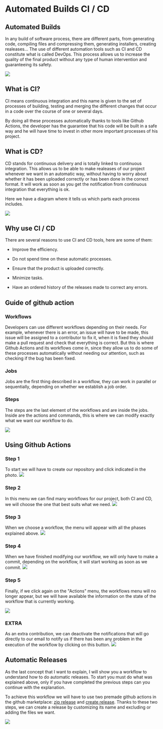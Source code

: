 # Automated Builds CI / CD

## Automated Builds

In any build of software process, there are different parts, from generating code, compiling files and compressing them, generating installers, creating realeases... The use of different automation tools such as CI and CD constitute what is called DevOps. This process allows us to increase the quality of the final product without any type of human intervention and guaranteeing its safety.

![](https://github.com/Ludef26/Automated-builds-CI-CD/blob/main/Docs/Images/CI-CD.png)

## What is CI?

CI means continuous integration and this name is given to the set of processes of building, testing and merging the different changes that occur in a code over the course of one or several days.

By doing all these processes automatically thanks to tools like Github Actions, the developer has the guarantee that his code will be built in a safe way and he will have time to invest in other more important processes of his project.

## What is CD? 

CD stands for continuous delivery and is totally linked to continuous integration. This allows us to be able to make realeases of our project whenever we want in an automatic way, without having to worry about whether it has been uploaded correctly or has been done in the correct format. It will work as soon as you get the notification from continuous integration that everything is ok.

Here we have a diagram where it tells us which parts each process includes.

![](https://github.com/Ludef26/Automated-builds-CI-CD/blob/main/Docs/Images/Ci-CD-process.png)

## Why use CI / CD

There are several reasons to use CI and CD tools, here are some of them:

* Improve the efficiency.

* Do not spend time on these automatic processes.

* Ensure that the product is uploaded correctly.

* Minimize tasks.

* Have an ordered history of the releases made to correct any errors.

## Guide of github action

### Workflows

Developers can use different workflows depending on their needs. For example, whenever there is an error, an issue will have to be made, this issue will be assigned to a contributor to fix it, when it is fixed they should make a pull request and check that everything is correct. But this is where Github Actions and its workflows come in, since they allow us to do some of these processes automatically without needing our attention, such as checking if the bug has been fixed.

### Jobs 

Jobs are the first thing described in a workflow, they can work in parallel or sequentially, depending on whether we establish a job order.

### Steps 

The steps are the last element of the workflows and are inside the jobs. Inside are the actions and commands, this is where we can modify exactly what we want our workflow to do.

![](https://github.com/Ludef26/Automated-builds-CI-CD/blob/main/Docs/Images/Github-Actions.png)

## Using Github Actions

### Step 1 

To start we will have to create our repository and click indicated in the photo.
![](https://github.com/Ludef26/Automated-builds-CI-CD/blob/main/Docs/Images/step-1.png)

### Step 2

In this menu we can find many workflows for our project, both CI and CD, we will choose the one that best suits what we need.
![](https://github.com/Ludef26/Automated-builds-CI-CD/blob/main/Docs/Images/step-2.png)

### Step 3

When we choose a workflow, the menu will appear with all the phases explained above.
![](https://github.com/Ludef26/Automated-builds-CI-CD/blob/main/Docs/Images/step-3.png)

### Step 4

When we have finished modifying our workflow, we will only have to make a commit, depending on the workflow, it will start working as soon as we commit.
![](https://github.com/Ludef26/Automated-builds-CI-CD/blob/main/Docs/Images/step-4.png)

### Step 5

Finally, if we click again on the "Actions" menu, the workflows menu will no longer appear, but we will have available the information on the state of the workflow that is currently working.

![](https://github.com/Ludef26/Automated-builds-CI-CD/blob/main/Docs/Images/step-5.png)

### EXTRA

As an extra contribution, we can deactivate the notifications that will go directly to our email to notify us if there has been any problem in the execution of the workflow by clicking on this button.
![](https://github.com/Ludef26/Automated-builds-CI-CD/blob/main/Docs/Images/notifications.png)

## Automatic Releases

As the last concept that I want to explain, I will show you a workflow to understand how to do automatic releases. To start you must do what was explained above, only if you have completed the previous steps can you continue with the explanation.


To achieve this workflow we will have to use two premade github actions in the github marketplace: [zip release](https://github.com/marketplace/actions/zip-release) and [create release](https://github.com/marketplace/actions/create-release). Thanks to these two steps, we can create a release by customizing its name and excluding or adding the files we want.

![](https://github.com/Ludef26/Automated-builds-CI-CD/blob/main/Docs/Images/release_zip.png)
